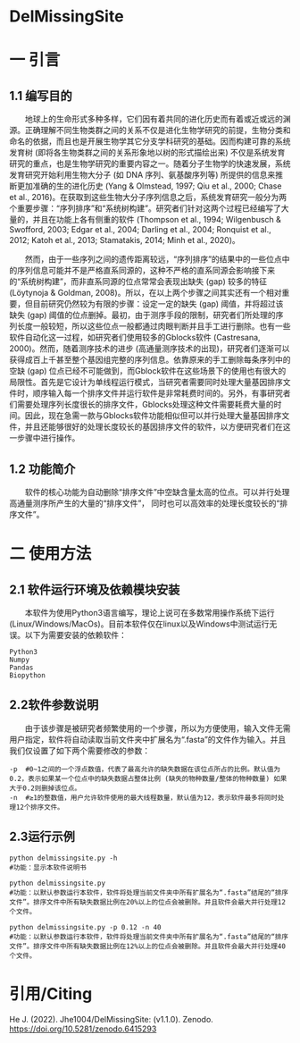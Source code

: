 # DelMissingSite
# 一  引言
## 1.1 编写目的
　　地球上的生命形式多种多样，它们因有着共同的进化历史而有着或近或远的渊源。正确理解不同生物类群之间的关系不仅是进化生物学研究的前提，生物分类和命名的依据，而且也是开展生物学其它分支学科研究的基础。因而构建可靠的系统发育树 (即将各生物类群之间的关系形象地以树的形式描绘出来) 不仅是系统发育研究的重点，也是生物学研究的重要内容之一。随着分子生物学的快速发展，系统发育研究开始利用生物大分子 (如 DNA 序列、氨基酸序列等) 所提供的信息来推断更加准确的生的进化历史 (Yang & Olmstead, 1997; Qiu et al., 2000; Chase et al., 2016)。在获取到这些生物大分子序列信息之后，系统发育研究一般分为两个重要步骤：“序列排序”和“系统树构建”。研究者们针对这两个过程已经编写了大量的，并且在功能上各有侧重的软件 (Thompson et al., 1994; Wilgenbusch & Swofford, 2003; Edgar et al., 2004; Darling et al., 2004; Ronquist et al., 2012; Katoh et al., 2013; Stamatakis, 2014;  Minh et al., 2020)。

　　然而，由于一些序列之间的遗传距离较远，“序列排序”的结果中的一些位点中的序列信息可能并不是严格直系同源的，这种不严格的直系同源会影响接下来的“系统树构建”，而非直系同源的位点常常会表现出缺失 (gap) 较多的特征 (Löytynoja & Goldman, 2008)。所以，在以上两个步骤之间其实还有一个相对重要，但目前研究仍然较为有限的步骤：设定一定的缺失 (gap) 阈值，并将超过该缺失 (gap) 阈值的位点删掉。最初，由于测序手段的限制，研究者们所处理的序列长度一般较短，所以这些位点一般都通过肉眼判断并且手工进行删除。也有一些软件自动化这一过程，如研究者们使用较多的Gblocks软件 (Castresana, 2000)。然而，随着测序技术的进步 (高通量测序技术的出现)，研究者们逐渐可以获得成百上千甚至整个基因组完整的序列信息。依靠原来的手工删除每条序列中的空缺 (gap) 位点已经不可能做到，而Gblock软件在这些场景下的使用也有很大的局限性。首先是它设计为单线程运行模式，当研究者需要同时处理大量基因排序文件时，顺序输入每一个排序文件并运行软件是非常耗费时间的。另外，有事研究者们需要处理序列长度很长的排序文件，Gblocks处理这种文件需要耗费大量的时间。因此，现在急需一款与Gblocks软件功能相似但可以并行处理大量基因排序文件，并且还能够很好的处理长度较长的基因排序文件的软件，以方便研究者们在这一步骤中进行操作。
## 1.2 功能简介
　　软件的核心功能为自动删除“排序文件”中空缺含量太高的位点。可以并行处理高通量测序所产生的大量的“排序文件”， 同时也可以高效率的处理长度较长的“排序文件”。
    
# 二  使用方法
## 2.1 软件运行环境及依赖模块安装
　　本软件为使用Python3语言编写，理论上说可在多数常用操作系统下运行(Linux/Windows/MacOs)。目前本软件仅在linux以及Windows中测试运行无误。以下为需要安装的依赖软件：

```
Python3
Numpy
Pandas
Biopython
```

## 2.2软件参数说明
　　由于该步骤是被研究者频繁使用的一个步骤，所以为方便使用，输入文件无需用户指定，软件将自动读取当前文件夹中扩展名为“.fasta”的文件作为输入。并且我们仅设置了如下两个需要修改的参数：
 
 ```
-p	#0~1之间的一个浮点数值，代表了最高允许的缺失数据在该位点所占的比例。默认值为0.2，表示如果某一个位点中的缺失数据占整体比例 (缺失的物种数量/整体的物种数量) 如果大于0.2则删掉该位点。
-n	#≥1的整数值，用户允许软件使用的最大线程数量，默认值为12，表示软件最多将同时处理12个排序文件。
```
## 2.3运行示例

```
python delmissingsite.py -h
#功能：显示本软件说明书

python delmissingsite.py
#功能：以默认参数运行本软件，软件将处理当前文件夹中所有扩展名为“.fasta”结尾的“排序文件”。排序文件中所有缺失数据比例在20%以上的位点会被删除。并且软件会最大并行处理12个文件。

python delmissingsite.py -p 0.12 -n 40
#功能：以默认参数运行本软件，软件将处理当前文件夹中所有扩展名为“.fasta”结尾的“排序文件”。排序文件中所有缺失数据比例在12%以上的位点会被删除。并且软件会最大并行处理40个文件。
```

# 引用/Citing
He J. (2022). Jhe1004/DelMissingSite: (v1.1.0). Zenodo. https://doi.org/10.5281/zenodo.6415293
